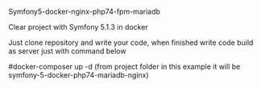 Symfony5-docker-nginx-php74-fpm-mariadb

Clear project with Symfony 5.1.3 in docker

Just clone repository and write your code, when finished write code build as server just with command below

#docker-composer up -d
(from project folder in this example it will be symfony-5-docker-php74-mariadb-nginx)
